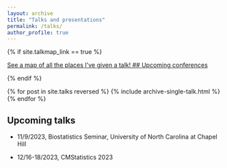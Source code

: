 ```yaml
---
layout: archive
title: "Talks and presentations"
permalink: /talks/
author_profile: true
---
```


{% if site.talkmap_link == true %}

<p style="text-decoration:underline;"><a href="/talkmap.html">See a map of all the places I've given a talk! ## Upcoming conferences </a></p>

{% endif %}

{% for post in site.talks reversed %}
  {% include archive-single-talk.html %}
{% endfor %}

## Upcoming talks

* 11/9/2023, Biostatistics Seminar, University of North Carolina at Chapel Hill

* 12/16-18/2023, CMStatistics 2023
